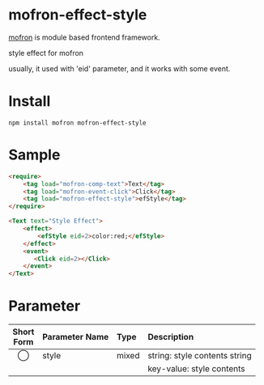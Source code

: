 # mofron-effect-style
[mofron](https://mofron.github.io/mofron/) is module based frontend framework.

style effect for mofron

usually, it used with 'eid' parameter, and it works with some event.


# Install
```
npm install mofron mofron-effect-style
```

# Sample
```html
<require>
    <tag load="mofron-comp-text">Text</tag>
    <tag load="mofron-event-click">Click</tag>
    <tag load="mofron-effect-style">efStyle</tag>
</require>

<Text text="Style Effect">
    <effect>
        <efStyle eid=2>color:red;</efStyle>
    </effect>
    <event>
       <Click eid=2></Click>
    </event>
</Text>
```

# Parameter

| Short<br>Form | Parameter Name | Type | Description |
|:-------------:|:---------------|:-----|:------------|
| ◯  | style | mixed | string: style contents string |
| | | | key-value: style contents |

